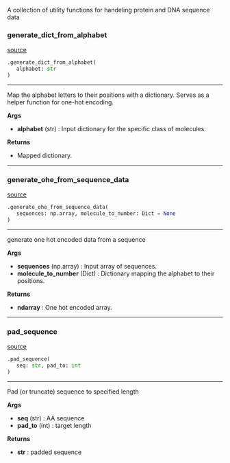 A collection of utility functions for handeling protein and DNA sequence data



### generate_dict_from_alphabet
[source](https://github.com/AndreaGraf/Protein_ML/blob/read_the_docs/protml/dataloaders/utils.py/#L10)
```python
.generate_dict_from_alphabet(
   alphabet: str
)
```

---
Map the alphabet letters to their positions with a dictionary. Serves as a
helper function for one-hot encoding.

**Args**

* **alphabet** (str) : Input dictionary for the specific class of molecules.


**Returns**

* Mapped dictionary.


----


### generate_ohe_from_sequence_data
[source](https://github.com/AndreaGraf/Protein_ML/blob/read_the_docs/protml/dataloaders/utils.py/#L22)
```python
.generate_ohe_from_sequence_data(
   sequences: np.array, molecule_to_number: Dict = None
)
```

---
generate one hot encoded data from a sequence

**Args**

* **sequences** (np.array) : Input array of sequences.
* **molecule_to_number** (Dict) : Dictionary mapping the alphabet to their positions.


**Returns**

* **ndarray**  : One hot encoded array.


----


### pad_sequence
[source](https://github.com/AndreaGraf/Protein_ML/blob/read_the_docs/protml/dataloaders/utils.py/#L48)
```python
.pad_sequence(
   seq: str, pad_to: int
)
```

---
Pad (or truncate) sequence to specified length

**Args**

* **seq** (str) : AA sequence
* **pad_to** (int) : target length


**Returns**

* **str**  : padded sequence

